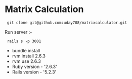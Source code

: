 # Matrix Calculation

```sh-session
 git clone git@github.com:uday708/matrixcalculator.git
```

Run server :-

```sh-session
 rails s -p 3001
 ```
* bundle install
* rvm install 2.6.3
* rvm use 2.6.3
* Ruby version - '2.6.3'
* Rails version - '5.2.3'